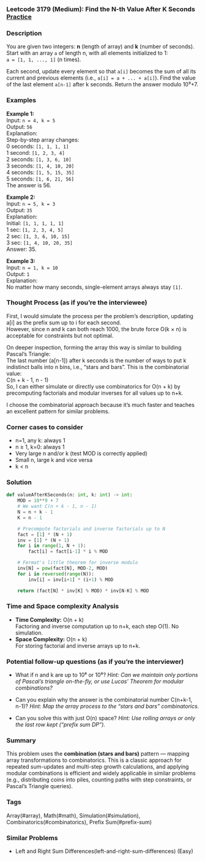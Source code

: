 ### Leetcode 3179 (Medium): Find the N-th Value After K Seconds [Practice](https://leetcode.com/problems/find-the-n-th-value-after-k-seconds)

### Description  
You are given two integers: **n** (length of array) and **k** (number of seconds). Start with an array `a` of length n, with all elements initialized to 1:  
`a = [1, 1, ..., 1]` (n times).

Each second, update every element so that `a[i]` becomes the sum of all its current and previous elements (i.e., `a[i] = a + ... + a[i]`). Find the value of the last element `a[n-1]` after k seconds. Return the answer modulo 10⁹+7.

### Examples  

**Example 1:**  
Input: `n = 4, k = 5`  
Output: `56`  
Explanation:  
Step-by-step array changes:  
0 seconds: `[1, 1, 1, 1]`  
1 second:  `[1, 2, 3, 4]`  
2 seconds: `[1, 3, 6, 10]`  
3 seconds: `[1, 4, 10, 20]`  
4 seconds: `[1, 5, 15, 35]`  
5 seconds: `[1, 6, 21, 56]`  
The answer is 56.

**Example 2:**  
Input: `n = 5, k = 3`  
Output: `35`  
Explanation:  
Initial:  `[1, 1, 1, 1, 1]`  
1 sec:     `[1, 2, 3, 4, 5]`  
2 sec:     `[1, 3, 6, 10, 15]`  
3 sec:     `[1, 4, 10, 20, 35]`  
Answer: 35.

**Example 3:**  
Input: `n = 1, k = 10`  
Output: `1`  
Explanation:  
No matter how many seconds, single-element arrays always stay `[1]`.

### Thought Process (as if you’re the interviewee)  
First, I would simulate the process per the problem’s description, updating a[i] as the prefix sum up to i for each second.  
However, since n and k can both reach 1000, the brute force O(k × n) is acceptable for constraints but not optimal.

On deeper inspection, forming the array this way is similar to building Pascal’s Triangle:  
The last number (a[n-1]) after k seconds is the number of ways to put k indistinct balls into n bins, i.e., “stars and bars”. This is the combinatorial value:  
C(n + k - 1, n - 1)  
So, I can either simulate or directly use combinatorics for O(n + k) by precomputing factorials and modular inverses for all values up to n+k.

I choose the combinatorial approach because it’s much faster and teaches an excellent pattern for similar problems.

### Corner cases to consider  
- n=1, any k: always 1  
- n ≥ 1, k=0: always 1  
- Very large n and/or k (test MOD is correctly applied)  
- Small n, large k and vice versa  
- k < n

### Solution

```python
def valueAfterKSeconds(n: int, k: int) -> int:
    MOD = 10**9 + 7
    # We want C(n + k - 1, n - 1)
    N = n + k - 1
    K = n - 1

    # Precompute factorials and inverse factorials up to N
    fact = [1] * (N + 1)
    inv = [1] * (N + 1)
    for i in range(1, N + 1):
        fact[i] = fact[i-1] * i % MOD

    # Fermat's little theorem for inverse modulo
    inv[N] = pow(fact[N], MOD-2, MOD)
    for i in reversed(range(N)):
        inv[i] = inv[i+1] * (i+1) % MOD

    return (fact[N] * inv[K] % MOD) * inv[N-K] % MOD
```

### Time and Space complexity Analysis  

- **Time Complexity:** O(n + k)  
  Factoring and inverse computation up to n+k, each step O(1). No simulation.
- **Space Complexity:** O(n + k)  
  For storing factorial and inverse arrays up to n+k.

### Potential follow-up questions (as if you’re the interviewer)  

- What if n and k are up to 10⁶ or 10⁸?
  *Hint: Can we maintain only portions of Pascal’s triangle on-the-fly, or use Lucas’ Theorem for modular combinations?*

- Can you explain why the answer is the combinatorial number C(n+k-1, n-1)?
  *Hint: Map the array process to the “stars and bars” combinatorics.*

- Can you solve this with just O(n) space?
  *Hint: Use rolling arrays or only the last row kept (“prefix sum DP”).*

### Summary
This problem uses the **combination (stars and bars)** pattern — mapping array transformations to combinatorics. This is a classic approach for repeated sum-updates and multi-step growth calculations, and applying modular combinations is efficient and widely applicable in similar problems (e.g., distributing coins into piles, counting paths with step constraints, or Pascal’s Triangle queries).

### Tags
Array(#array), Math(#math), Simulation(#simulation), Combinatorics(#combinatorics), Prefix Sum(#prefix-sum)

### Similar Problems
- Left and Right Sum Differences(left-and-right-sum-differences) (Easy)